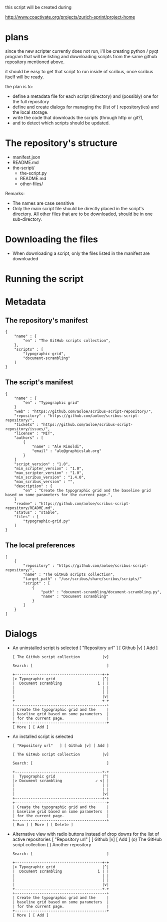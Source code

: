 this script will be created during

http://www.coactivate.org/projects/zurich-sprint/project-home

# plans


since the new scripter currently does not run, i'll be creating python / pyqt program that will be listing and downloading scripts from the same github repository mentioned above.

it should be easy to get that script to run inside of scribus, once scribus itself will be ready.

the plan is to:

- define a metadata file for each script (directory) and (possibly) one for the full repository
- define and create dialogs for managing the (list of ) repository(ies) and the local storage.
- write the code that downloads the scripts (through http or git?),
- and to detect which scripts should be updated.


# The repository's structure

- manifest.json
- README.md
- the-script/
  - the-script.py
  - README.md
  - other-files/

Remarks:
- The names are case sensitive
- Only the main script file should be directly placed in the script's directory. All other files that are to be downloaded, should be in one sub-directory.

# Downloading the files

- When downloading a script, only the files listed in the manifest are downloaded

# Running the script

# Metadata

## The repository's manifest

    {
        "name" : {
            "en" : "The GitHub scripts collection",
        },
        "scripts" : [
            "typographic-grid",
            "document-scrambling"
        ]
    }

## The script's manifest

    {
        "name" : {
            "en" : "Typographic grid"
        }
        "web" : "https://github.com/aoloe/scribus-script-repository/",
        "repository" : "https://github.com/aoloe/scribus-script-repository/",
        "tickets" : "https://github.com/aoloe/scribus-script-repository/issues/",
        "license" : "MIT",
        "authors" : [
            {
                "name" : "Ale Rimoldi",
                "email" : "ale@graphicslab.org"
            }
        ]
        "script_version" : "1.0",
        "min_scripter_version" : "1.0",
        "max_scripter_version" : "1.0",
        "min_scribus_version" : "1.4.0",
        "max_scribus_version" : "",
        "description" : {
            "en" : "Create the typographic grid and the baseline grid based on some parameters for the current page.",
        }
        "readme" : "https://github.com/aoloe/scribus-script-repository/README.md",
        "status" : "stable",
        "files" : [
            "typographic-grid.py"
        ]
    }

## The local preferences

    [
        {
            "repository" : "https://github.com/aoloe/scribus-script-repository/",
            "name" : "The GitHub scripts collection",
            "target_path" : "/usr/scribus/share/scribus/scripts/"
            "script" : [
                {
                    "path" : "document-scrambling/document-scrambling.py",
                    "name" : "Document scrambling"
                }
            ]
        }
    ]

# Dialogs

- An uninstalled script is selected
      [ "Repository url"   ] [ Github |v] [ Add ]

      [ The GitHub script collection          |v]

      Search: [                                 ]

      +---------------------------------------+-+
      |> Typographic grid                     |^|
      |  Document scrambling                i | |
      |                                       | |
      |                                       | |
      |                                       |v|
      +---------------------------------------+-+
      +-----------------------------------------+
      | Create the typographic grid and the     |
      | baseline grid based on some parameters  |
      | for the current page.                   |
      +-----------------------------------------+
      [ More ] [ Add ]

- An installed script is selected

      [ "Repository url"   ] [ Github |v] [ Add ]

      [ The GitHub script collection          |v]

      Search: [                                 ]

      +---------------------------------------+-+
      |  Typographic grid                     |^|
      |> Document scrambling               ✓ <| |
      |                                       | |
      |                                       | |
      |                                       |v|
      +---------------------------------------+-+
      +-----------------------------------------+
      | Create the typographic grid and the     |
      | baseline grid based on some parameters  |
      | for the current page.                   |
      +-----------------------------------------+
      [ Run ] [ More ] [ Delete ]

- Alternative view with radio buttons instead of drop downs for the list of active repositories
      [ "Repository url"   ] [ Github |v] [ Add ]
      (o) The GitHub script collection
      ( ) Another repository

      Search: [                                 ]

      +---------------------------------------+-+
      |> Typographic grid                     |^|
      |  Document scrambling                i | |
      |                                       | |
      |                                       | |
      |                                       |v|
      +---------------------------------------+-+
      +-----------------------------------------+
      | Create the typographic grid and the     |
      | baseline grid based on some parameters  |
      | for the current page.                   |
      +-----------------------------------------+
      [ More ] [ Add ]
